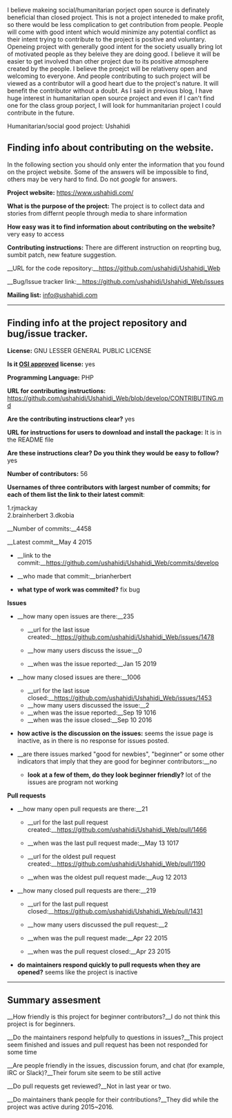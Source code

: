 I believe makeing social/humanitarian porject open source is definately beneficial than closed project. This is not a project inteneded to make profit, so there would be less complication to get contribution from people. People will come with good intent which would minimize any potential conflict as their intent trying to contribute to the project is positive and voluntary. Openeing project with generally good intent for the society usually bring lot of motivated people as they beleive they are doing good. I believe it will be easier to get involved than other project due to its positive atmosphere created by the people. I believe the proejct will be relativeny open and welcoming to everyone. And people contributing to such project will be viewed as a contributor will a good heart due to the project's nature. It will benefit the contributor without a doubt. As I said in previous blog, I have huge interest in humanitarian open source project and even if I can't find one for the class group porject, I will look for hummanitarian project I could contribute in the future. 






Humanitarian/social good project: Ushahidi
## Finding info about contributing on the website.

In the following section you should only enter the information that you
found on the project website. Some of the answers will be impossible to find, others
may be very hard to find. Do not _google_ for answers.

__Project website:__ https://www.ushahidi.com/


__What is the purpose of the project:__ The project is to collect data and stories from differnt people through media to share information


__How easy was it to find information about contributing on the website?__ very easy to access


__Contributing instructions:__ There are different instruction on reoprting bug, sumbit patch, new feature suggestion.

__URL for the code repository:__https://github.com/ushahidi/Ushahidi_Web

__Bug/Issue tracker link:__https://github.com/ushahidi/Ushahidi_Web/issues

__Mailing list:__ info@ushahidi.com

---

## Finding info at the project repository and bug/issue tracker.

__License:__  GNU LESSER GENERAL PUBLIC LICENSE

__Is it [OSI approved](https://opensource.org/licenses/alphabetical) license:__ yes 

__Programming Language:__ PHP 

__URL for contributing instructions:__ https://github.com/ushahidi/Ushahidi_Web/blob/develop/CONTRIBUTING.md

__Are the contributing instructions clear?__ yes

__URL for instructions for users to download and install the package:__ It is in the README file


__Are these instructions clear? Do you think they would be easy to follow?__ yes


__Number of contributors:__ 56


__Usernames of three contributors with largest number of commits; for
each of them list the link to their latest commit__:

1.rjmackay  
2.brainherbert
3.dkobia 


__Number of commits:__4458

__Latest commit__May 4 2015

- __link to the commit:__https://github.com/ushahidi/Ushahidi_Web/commits/develop

- __who made that commit:__brianherbert

- __what type of work was commited?__ fix bug 


__Issues__

- __how many open issues are there:__235

    - __url for the last issue created:__https://github.com/ushahidi/Ushahidi_Web/issues/1478

    - __how many users discuss the issue:__0
    
    - __when was the issue reported:__Jan 15 2019
    

- __how many closed issues are there:__1006
    - __url for the last issue closed:__https://github.com/ushahidi/Ushahidi_Web/issues/1453
    - __how many users discussed the issue:__2
    - __when was the issue reported:__Sep 19 1016
    - __when was the issue closed:__Sep 10 2016

- __how active is the discussion on the issues:__ seems the issue page is inactive, as in there is no response for issues posted.

- __are there issues marked "good for newbies", "beginner" or some other indicators that imply that they are good for beginner contributors:__no
    
    - __look at a few of them, do they look beginner friendly?__ lot of the issues are program not working

__Pull requests__

- __how many open pull requests are there:__21

    - __url for the last pull request created:__https://github.com/ushahidi/Ushahidi_Web/pull/1466
    
    - __when was the last pull request made:__May 13 1017

    - __url for the oldest pull request created:__https://github.com/ushahidi/Ushahidi_Web/pull/1190
    
    - __when was the oldest pull request made:__Aug 12 2013

- __how many closed pull requests are there:__219

    - __url for the last pull request closed:__https://github.com/ushahidi/Ushahidi_Web/pull/1431
    
    - __how many users discussed the pull request:__2
    
    - __when was the pull request made:__Apr 22 2015
    
    - __when was the pull request closed:__Apr 23 2015
    

- __do maintainers respond quickly to pull requests when they are opened?__ seems like the project is inactive 





---


## Summary assesment
__How friendly is this project for beginner contributors?__I do not think this project is for beginners.


__Do the maintainers respond helpfully to questions in issues?__This project seem finished and issues and pull request has been not responded for some time 


__Are people friendly in the issues, discussion forum, and chat (for example, IRC or Slack)?__Their forum site seem to be still active



__Do pull requests get reviewed?__Not in last year or two.



__Do maintainers thank people for their contributions?__They did while the project was active during 2015~2016.
